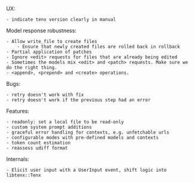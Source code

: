 UX:

    - indicate tenx version clearly in manual

    
Model response robustness:
    
    - Allow write_file to create files
        - Ensure that newly created files are rolled back in rollback
    - Partial application of patches
    - Ignore <edit> requests for files that are already being edited
    - Sometimes the models mix <edit> and <patch> requests. Make sure we do the right thing.
    - <append>, <prepend> and <create> operations.

Bugs:
    
    - retry doesn't work with fix
    - retry doesn't work if the previous step had an error

Features:
    
    - readonly: set a local file to be read-only
    - custom system prompt additions
    - graceful error handling for contexts, e.g. unfetchable urls
    - configurable modes with pre-defined models and contexts
    - token count estimation
    - reassess udiff format

Internals:

    - Elicit user input with a UserInput event, shift logic into libtenx::Tenx
